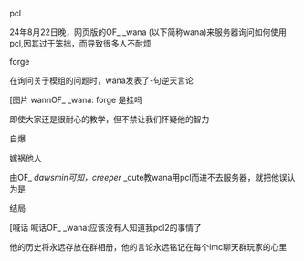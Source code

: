 pcl

24年8月22日晚，网页版的OF_ _wana (以下简称wana)来服务器询问如何使用pcl,因其过于笨拙，而导致很多人不耐烦

forge

在询问关于模组的问题时，wana发表了-句逆天言论

[图片 wannOF_ _wana: forge 是挂吗

即使大家还是很耐心的教学，但不禁让我们怀疑他的智力

自爆

嫁祸他人

由OF_ _dawsmin可知，creeper_ _cute教wana用pcl而进不去服务器，就把他误认为是

结局

[喊话 喊话OF_ _wana:应该没有人知道我pcl2的事情了

他的历史将永远存放在群相册，他的言论永远铭记在每个imc聊天群玩家的心里